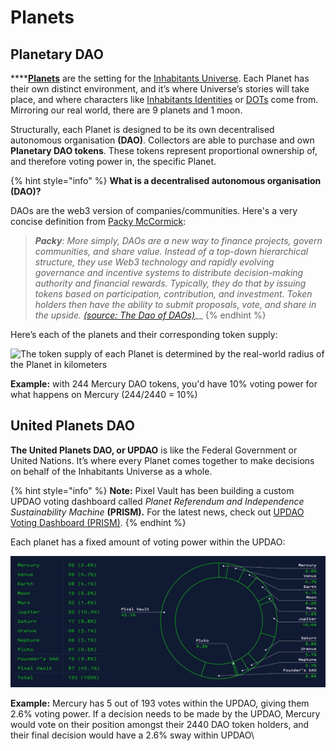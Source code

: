 # Planets

## Planetary DAO

****[**Planets**](https://metaherouniverse.com/planetdao.html) are the setting for the [Inhabitants Universe](./). Each Planet has their own distinct environment, and it’s where Universe’s stories will take place, and where characters like [Inhabitants Identities](identities.md) or [DOTs](DOTs.md) come from. Mirroring our real world, there are 9 planets and 1 moon.

Structurally, each Planet is designed to be its own decentralised autonomous organisation **(DAO)**. Collectors are able to purchase and own **Planetary DAO tokens**. These tokens represent proportional ownership of, and therefore voting power in, the specific Planet.

{% hint style="info" %}
**What is a decentralised autonomous organisation (DAO)?**

DAOs are the web3 version of companies/communities. Here's a very concise definition from [Packy McCormick](https://twitter.com/packyM):

> _**Packy**: More simply, DAOs are a new way to finance projects, govern communities, and share value. Instead of a top-down hierarchical structure, they use Web3 technology and rapidly evolving governance and incentive systems to distribute decision-making authority and financial rewards. Typically, they do that by issuing tokens based on participation, contribution, and investment. Token holders then have the ability to submit proposals, vote, and share in the upside._ [_(source: The Dao of DAOs)_](https://www.notboring.co/p/the-dao-of-daos)__
{% endhint %}

Here’s each of the planets and their corresponding token supply:

![The token supply of each Planet is determined by the real-world radius of the Planet in kilometers](../../../.gitbook/assets/planets)

**Example:** with 244 Mercury DAO tokens, you'd have 10% voting power for what happens on Mercury (244/2440 = 10%)

## United Planets DAO

**The United Planets DAO, or UPDAO** is like the Federal Government or United Nations. It’s where every Planet comes together to make decisions on behalf of the Inhabitants Universe as a whole.

{% hint style="info" %}
**Note:** Pixel Vault has been building a custom UPDAO voting dashboard called _Planet Referendum and Independence Sustainability Machine_ **(PRISM).** For the latest news, check out [UPDAO Voting Dashboard (PRISM)](../../../whats-on/PRISM.md).
{% endhint %}

Each planet has a fixed amount of voting power within the UPDAO:

![A breakdown of the voting power that each Planet has within the United Planets DAO (source)](<../../../.gitbook/assets/image (3).png>)

**Example:** Mercury has 5 out of 193 votes within the UPDAO, giving them 2.6% voting power. If a decision needs to be made by the UPDAO, Mercury would vote on their position amongst their 2440 DAO token holders, and their final decision would have a 2.6% sway within UPDAO\
